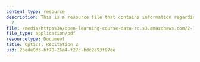 ```yaml
---
content_type: resource
description: This is a resource file that contains information regarding reciatation
  2.
file: /media/https%3A/open-learning-course-data-rc.s3.amazonaws.com/2-71-optics-spring-2014/2bede8d3bf7826a4f27cbdc2e93f97ee_MIT2_71S14_Rec2.pdf
file_type: application/pdf
resourcetype: Document
title: Optics, Recitation 2
uid: 2bede8d3-bf78-26a4-f27c-bdc2e93f97ee
---
```

